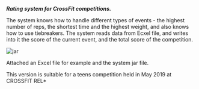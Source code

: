 
**_Rating system for CrossFit competitions._**

The system knows how to handle different types of events - the highest number of reps, the shortest time and the highest weight,
and also knows how to use tiebreakers.
The system reads data from Ecxel file, and writes into it the score of the current event, and the total score of the competition.

![jar](https://user-images.githubusercontent.com/44700034/57640949-6298e700-75bc-11e9-9c16-8131a17e9e86.png)

Attached an Excel file for example and the system jar file.

This version is suitable for a teens competition held in May 2019 at CROSSFIT REL*
